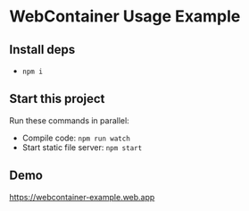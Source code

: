 # WebContainer Usage Example

## Install deps

* `npm i`

## Start this project

Run these commands in parallel:

* Compile code: `npm run watch`
* Start static file server: `npm start`

## Demo

<a href="https://webcontainer-example.web.app" target="_blank">https://webcontainer-example.web.app</a>
